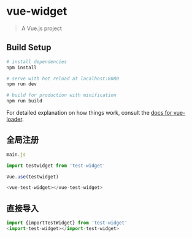 # vue-widget

> A Vue.js project

## Build Setup

```bash
# install dependencies
npm install

# serve with hot reload at localhost:8080
npm run dev

# build for production with minification
npm run build
```

For detailed explanation on how things work, consult the [docs for vue-loader](http://vuejs.github.io/vue-loader).

## 全局注册

```javascript
main.js

import testwidget from 'test-widget'

Vue.use(testwidget)

<vue-test-widget></vue-test-widget>
```

## 直接导入

```javascript
import {importTestWidget} from 'test-widget'
<import-test-widget></import-test-widget>
```
